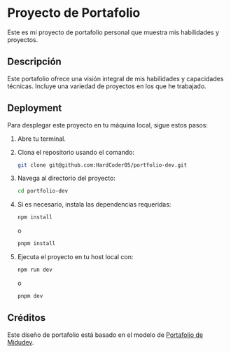 # Proyecto de Portafolio

Este es mi proyecto de portafolio personal que muestra mis habilidades y proyectos.

## Descripción

Este portafolio ofrece una visión integral de mis habilidades y capacidades técnicas. Incluye una variedad de proyectos en los que he trabajado.

## Deployment

Para desplegar este proyecto en tu máquina local, sigue estos pasos:

1. Abre tu terminal.

2. Clona el repositorio usando el comando:

    ```bash
    git clone git@github.com:HardCoder05/portfolio-dev.git
    ```

3. Navega al directorio del proyecto:

    ```bash
    cd portfolio-dev
    ```

4. Si es necesario, instala las dependencias requeridas:

    ```bash
    npm install
    ```

    o

    ```bash
    pnpm install
    ```

5. Ejecuta el proyecto en tu host local con:

    ```bash
    npm run dev
    ```

    o

    ```bash
    pnpm dev
    ```


## Créditos

Este diseño de portafolio está basado en el modelo de [Portafolio de Midudev](https://github.com/midudev/porfolio.dev).